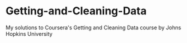 # Getting-and-Cleaning-Data
My solutions to Coursera's Getting and Cleaning Data course by Johns Hopkins University

